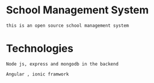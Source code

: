 # School Management System 
    this is an open source school management system 
# Technologies
    
    Node js, express and mongodb in the backend
 
    Angular , ionic framwork
    

